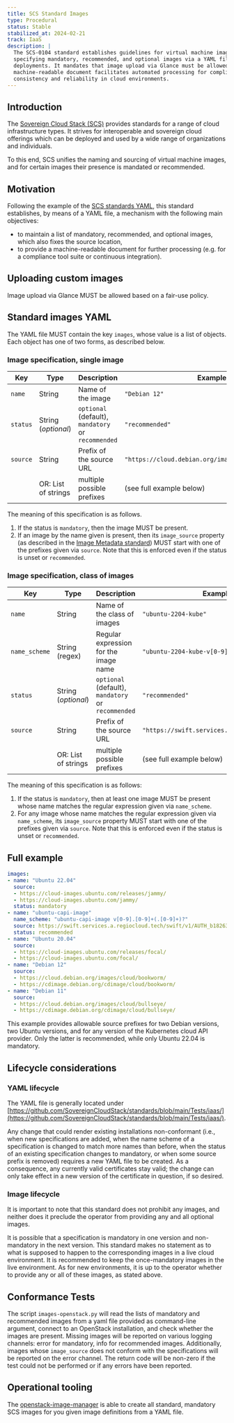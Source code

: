 ```yaml
---
title: SCS Standard Images
type: Procedural
status: Stable
stabilized_at: 2024-02-21
track: IaaS
description: |
  The SCS-0104 standard establishes guidelines for virtual machine images in Sovereign Cloud Stack (SCS) environments,
  specifying mandatory, recommended, and optional images via a YAML file, ensuring interoperability and streamlined
  deployments. It mandates that image upload via Glance must be allowed, ensuring flexibility for users. The standard's
  machine-readable document facilitates automated processing for compliance and integration purposes, promoting
  consistency and reliability in cloud environments.
---
```


## Introduction

The [Sovereign Cloud Stack (SCS)](https://scs.community) provides standards for a range of cloud infrastructure types.
It strives for interoperable and sovereign cloud offerings which can be deployed and used by a wide range of organizations and individuals.

To this end, SCS unifies the naming and sourcing of virtual machine images, and for certain images their presence is mandated or recommended.

## Motivation

Following the example of the [SCS standards YAML](scs-0003-v1-sovereign-cloud-standards-yaml.md),
this standard establishes, by means of a YAML file, a mechanism with the following main objectives:

- to maintain a list of mandatory, recommended, and optional images, which also fixes the source location,
- to provide a machine-readable document for further processing (e.g. for a compliance tool suite or continuous integration).

## Uploading custom images

Image upload via Glance MUST be allowed based on a fair-use policy.

## Standard images YAML

The YAML file MUST contain the key `images`, whose value is a list of objects. Each object has one of two forms, as described below.

### Image specification, single image

| Key       | Type                 | Description                                        | Example                                              |
| --------- | -------------------- | -------------------------------------------------- | ---------------------------------------------------- |
| `name`    | String               | Name of the image                                  | `"Debian 12"`                                        |
| `status`  | String (_optional_)  | `optional` (default), `mandatory` or `recommended` | `"recommended"`                                      |
| `source`  | String               | Prefix of the source URL                           | `"https://cloud.debian.org/images/cloud/bookworm/"`  |
|           | OR: List of strings  | multiple possible prefixes                         | (see full example below)                             |

The meaning of this specification is as follows.

1. If the status is `mandatory`, then the image MUST be present.
2. If an image by the name given is present, then its `image_source` property
   (as described in the [Image Metadata standard](scs-0102-v1-image-metadata.md))
   MUST start with one of the prefixes given via `source`.
   Note that this is enforced even if the status is unset or `recommended`.

### Image specification, class of images

| Key           | Type                 | Description                                                                | Example                                          |
| ------------- | -------------------- | -------------------------------------------------------------------------- | ------------------------------------------------ |
| `name`        | String               | Name of the class of images                                                | `"ubuntu-2204-kube"`                             |
| `name_scheme` | String (regex)       | Regular expression for the image name                                      | `"ubuntu-2204-kube-v[0-9].[0-9]+(.[0-9]+)?"`     |
| `status`      | String (_optional_)  | `optional` (default), `mandatory` or `recommended`                         | `"recommended"`                                  |
| `source`      | String               | Prefix of the source URL                                                   | `"https://swift.services.a.regiocloud.tech"`     |
|               | OR: List of strings  | multiple possible prefixes                                                 | (see full example below)                         |

The meaning of this specification is as follows:

1. If the status is `mandatory`, then at least one image MUST be present whose name
   matches the regular expression given via `name_scheme`.
2. For any image whose name matches the regular expression given via `name_scheme`,
   its `image_source` property MUST start with one of the prefixes given via `source`.
   Note that this is enforced even if the status is unset or `recommended`.

## Full example

```yaml
images:
- name: "Ubuntu 22.04"
  source:
  - https://cloud-images.ubuntu.com/releases/jammy/
  - https://cloud-images.ubuntu.com/jammy/
  status: mandatory
- name: "ubuntu-capi-image"
  name_scheme: "ubuntu-capi-image v[0-9].[0-9]+(.[0-9]+)?"
  source: https://swift.services.a.regiocloud.tech/swift/v1/AUTH_b182637428444b9aa302bb8d5a5a418c/openstack-k8s-capi-images/ubuntu-2204-kube
  status: recommended
- name: "Ubuntu 20.04"
  source:
  - https://cloud-images.ubuntu.com/releases/focal/
  - https://cloud-images.ubuntu.com/focal/
- name: "Debian 12"
  source:
  - https://cloud.debian.org/images/cloud/bookworm/
  - https://cdimage.debian.org/cdimage/cloud/bookworm/
- name: "Debian 11"
  source:
  - https://cloud.debian.org/images/cloud/bullseye/
  - https://cdimage.debian.org/cdimage/cloud/bullseye/
```

This example provides allowable source prefixes for two Debian versions, two Ubuntu
versions, and for any version of the Kubernetes cloud API provider. Only the latter is
recommended, while only Ubuntu 22.04 is mandatory.

## Lifecycle considerations

### YAML lifecycle

The YAML file is generally located under
[https://github.com/SovereignCloudStack/standards/blob/main/Tests/iaas/](https://github.com/SovereignCloudStack/standards/blob/main/Tests/iaas/).

Any change that could render existing installations non-conformant (i.e., when new
specifications are added, when the name scheme of a specification is changed to
match more names than before, when the status of an existing specification changes to
mandatory, or when some source prefix is removed) requires a new YAML file to be created.
As a consequence, any currently valid certificates stay valid; the change can only take
effect in a new version of the certificate in question, if so desired.

### Image lifecycle

It is important to note that this standard does not prohibit any images, and neither
does it preclude the operator from providing any and all optional images.

It is possible that a specification is mandatory in one version and non-mandatory in the
next version. This standard makes no statement as to what is supposed to happen to the
corresponding images in a live cloud environment. It is recommended to keep the
once-mandatory images in the live environment. As for new environments, it is up to the
operator whether to provide any or all of these images, as stated above.

## Conformance Tests

The script `images-openstack.py` will read the lists of mandatory and recommended images
from a yaml file provided as command-line argument, connect to an OpenStack installation,
and check whether the images are present. Missing images will be reported on various
logging channels: error for mandatory, info for recommended images. Additionally, images
whose `image_source` does not conform with the specifications will be reported on the
error channel. The return code will be non-zero if the test could not be performed or
if any errors have been reported.

## Operational tooling

The [openstack-image-manager](https://github.com/osism/openstack-image-manager) is able to
create all standard, mandatory SCS images for you given image definitions from a YAML file.
